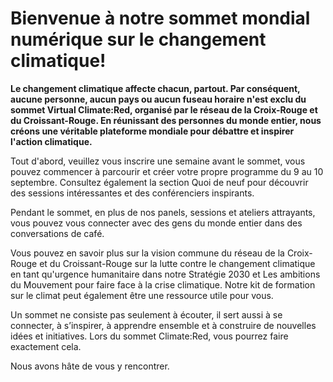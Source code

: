 # Bienvenue à notre sommet mondial numérique sur le changement climatique!

**Le changement climatique affecte chacun, partout. Par conséquent, aucune personne, aucun pays ou aucun fuseau horaire n'est exclu du sommet Virtual Climate:Red, organisé par le réseau de la Croix-Rouge et du Croissant-Rouge. En réunissant des personnes du monde entier, nous créons une véritable plateforme mondiale pour débattre et inspirer l'action climatique.**

Tout d'abord, veuillez vous inscrire une semaine avant le sommet, vous pouvez commencer à parcourir et créer votre propre programme du 9 au 10 septembre. Consultez également la section Quoi de neuf pour découvrir des sessions intéressantes et des conférenciers inspirants.

Pendant le sommet, en plus de nos panels, sessions et ateliers attrayants, vous pouvez vous connecter avec des gens du monde entier dans des conversations de café.

Vous pouvez en savoir plus sur la vision commune du réseau de la Croix-Rouge et du Croissant-Rouge sur la lutte contre le changement climatique en tant qu'urgence humanitaire dans notre Stratégie 2030 et Les ambitions du Mouvement pour faire face à la crise climatique. Notre kit de formation sur le climat peut également être une ressource utile pour vous.

Un sommet ne consiste pas seulement à écouter, il sert aussi à se connecter, à s’inspirer, à apprendre ensemble et à construire de nouvelles idées et initiatives. Lors du sommet Climate:Red, vous pourrez faire exactement cela.

Nous avons hâte de vous y rencontrer.
